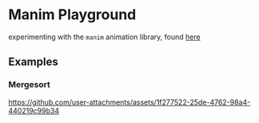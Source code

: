 # Manim Playground

experimenting with the `manim` animation library, found [here](https://www.manim.community/)

## Examples

### Mergesort

https://github.com/user-attachments/assets/1f277522-25de-4762-98a4-440219c99b34

